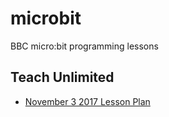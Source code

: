 # microbit
BBC micro:bit programming lessons

## Teach Unlimited

* [November 3 2017 Lesson Plan](TU_NOV3.md)

